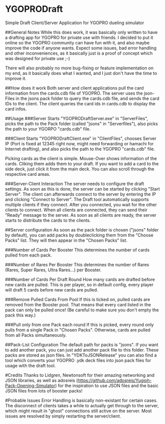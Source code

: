 # YGOPRODraft
Simple Draft Client/Server Application for YGOPRO dueling simulator

##General Notes
While this does work, it was basically only written to have a drafting app for YGOPRO for private use with friends. I decided to put it online so the YGOPRO community can have fun with it, and also maybe improve the code if anyone wants. Expect some issues, bad error handling and other inconveniences, as it basically just is a proof of concept which was designed for private use ;-)

There will also probably no more bug-fixing or feature implementation on my end, as it basically does what I wanted, and I just don't have the time to improve it.

##How does it work
Both server and client applications pull the card information from the cards.cdb file of YGOPRO. The server uses the json-Files in the jsons pack folder to query the cards.cdb file, and sends the card IDs to the client. The client queries the card ids in cards.cdb to display the card infos.

##Usage
###Server
Starts "YGOPRODraftServer.exe" in "ServerFiles", picks the path to the Pack folder (called "jsons" in "Serverfiles"), also picks the path to your YGORPO "cards.cdb" file.

###Client
Starts "YGOPRODraftClient.exe" in "ClientFiles", chooses Server IP (Port is fixed at 12345 right now, might need forwarding or hamachi for Internet drafting), and also picks the path to the YGOPRO "cards.cdb" file.

Picking cards as the client is simple. Mouse-Over shows information of the cards. Cliking them adds them to your draft. If you want to add a card to the side deck, just click it from the main deck. You can also scroll through the respective card areas.

###Server-Client Interaction
The server needs to configure the draft settings. As soon as this is done, the server can be started by clicking "Start Server". The client can afterwards connect to the server by entering the IP and clicking "Connect to Server". The Draft tool automatically supports multiple clients if they connect. After you connected, you wait for the other clients to connect. When all clients are connected, they can send their "Ready" message to the server. As soon as all clients are ready, the server starts to distribute the cards to the clients.


##Server configuration
As soon as the pack folder is chosen ("jsons" folder by default), you can add packs by doubleclicking them from the "Choose Packs" list. They will then appear in the "Chosen Packs" list.

###Number of Cards Per Booster
This determines the number of cards pulled from each pack.

###Number of Rares Per Booster
This determines the number of Rares (Rares, Super Rares, Ultra Rares...) per Booster.

###Number of Cards Per Draft Round
How many cards are drafted before new cards are pulled. This is per player, so in default config, every player will draft 5 cards before new cards are pulled.

###Remove Pulled Cards From Pool
If this is ticked on, pulled cards are removed from the Booster pool. That means that every card listed in the pack can only be pulled once! (Be careful to make sure you don't empty the pack this way.)

###Pull only from one Pack each round
If this is picked, every round only pulls from a single Pack in "Chosen Packs". Otherwise, cards are pulled from all Packs simultaneously.

##Pack-List Configuration
The default path for packs is "jsons". If you want to add another pack, you can just add another pack file to this folder. These packs are stored as json files. In "YDKToJSONRelease" you can also find a tool which converts your YGOPRO .ydk deck files into json pack files for usage with the draft tool.


#Credits
Thanks to Lidgren, Newtonsoft for their amazing networking and JSON libraries, as well as adosreis (https://github.com/adosreis/Yugioh-Pack-Opening-Simulator) for the inspiration to use JSON files and the basic JSON files from lots of booster packs!

#Probable Issues
Error Handling is basically non-existant for certain cases. The disconnect of clients takes a while to actually get through to the server, which might result in "ghost" connections still active on the server. Most issues are resolved by simply restarting the server/client. 
